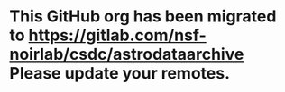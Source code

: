 # This GitHub org has been migrated to https://gitlab.com/nsf-noirlab/csdc/astrodataarchive Please update your remotes.
